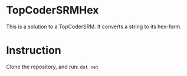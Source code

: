 # TopCoderSRMHex
 
This is a solution to a TopCoderSRM. It converts a string to its hex-form. 

# Instruction

Clone the repository, and run:
`dot net`